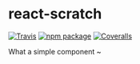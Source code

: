 # react-scratch

[![Travis][build-badge]][build]
[![npm package][npm-badge]][npm]
[![Coveralls][coveralls-badge]][coveralls]

What a simple component ~

[build-badge]: https://img.shields.io/travis/Nbsaw/react-scratch/master.png?style=flat-square
[build]: https://travis-ci.org/Nbsaw/react-scratch

[npm-badge]: https://img.shields.io/npm/v/npm-package.png?style=flat-square
[npm]: https://www.npmjs.org/package/npm-package

[coveralls-badge]: https://img.shields.io/coveralls/Nbsaw/react-scratch/master.png?style=flat-square
[coveralls]: https://coveralls.io/github/Nbsaw/repo

